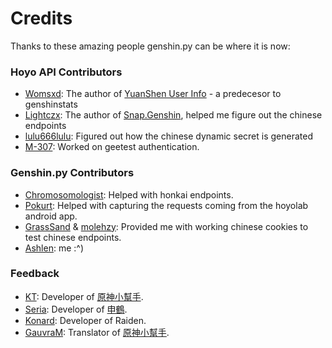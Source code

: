 # Credits

Thanks to these amazing people genshin.py can be where it is now:

### Hoyo API Contributors

- [Womsxd](https://github.com/Womsxd): The author of [YuanShen User Info](https://github.com/Womsxd/YuanShen_User_Info) - a predecesor to genshinstats
- [Lightczx](https://github.com/Lightczx): The author of [Snap.Genshin](https://github.com/DGP-Studio/Snap.Genshin), helped me figure out the chinese endpoints
- [lulu666lulu](https://github.com/lulu666lulu): Figured out how the chinese dynamic secret is generated
- [M-307](https://github.com/mrwan200): Worked on geetest authentication.

### Genshin.py Contributors

- [Chromosomologist](https://github.com/Chromosomologist): Helped with honkai endpoints.
- [Pokurt](https://github.com/pokurt): Helped with capturing the requests coming from the hoyolab android app.
- [GrassSand](https://github.com/grasssand) & [molehzy](https://github.com/molehzy): Provided me with working chinese cookies to test chinese endpoints.
- [Ashlen](https://github.com/thesadru): me :^)

### Feedback

- [KT](https://github.com/KT-Yeh): Developer of [原神小幫手](https://github.com/KT-Yeh/Genshin-Discord-Bot).
- [Seria](https://github.com/seriaati): Developer of [申鶴](https://github.com/seriaati/shenhe_bot).
- [Konard](https://github.com/kgirtxd): Developer of Raiden.
- [GauvraM](https://github.com/GauravM512): Translator of [原神小幫手](https://github.com/GauravM512/Genshin-Discord-Bot).
